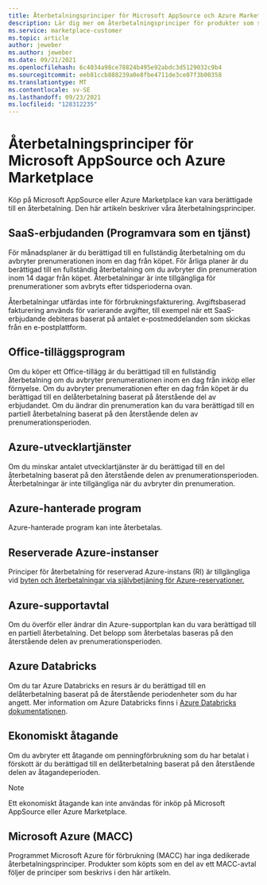 ```yaml
---
title: Återbetalningsprinciper för Microsoft AppSource och Azure Marketplace
description: Lär dig mer om återbetalningsprinciper för produkter som säljs Microsoft AppSource och Azure Marketplace.
ms.service: marketplace-customer
ms.topic: article
author: jeweber
ms.author: jeweber
ms.date: 09/21/2021
ms.openlocfilehash: 6c4034a98ce78824b495e92abdc3d5129032c9b4
ms.sourcegitcommit: eeb81ccb888239a0e8fbe4711de3ce07f3b00358
ms.translationtype: MT
ms.contentlocale: sv-SE
ms.lasthandoff: 09/23/2021
ms.locfileid: "128312235"
---
```

# <a name="refund-policies-for-microsoft-appsource-and-azure-marketplace"></a>Återbetalningsprinciper för Microsoft AppSource och Azure Marketplace

Köp på Microsoft AppSource eller Azure Marketplace kan vara berättigade till en återbetalning. Den här artikeln beskriver våra återbetalningsprinciper.

## <a name="software-as-a-service-saas-offers"></a>SaaS-erbjudanden (Programvara som en tjänst)

För månadsplaner är du berättigad till en fullständig återbetalning om du avbryter prenumerationen inom en dag från köpet. För årliga planer är du berättigad till en fullständig återbetalning om du avbryter din prenumeration inom 14 dagar från köpet. Återbetalningar är inte tillgängliga för prenumerationer som avbryts efter tidsperioderna ovan.

Återbetalningar utfärdas inte för förbrukningsfakturering. Avgiftsbaserad fakturering används för varierande avgifter, till exempel när ett SaaS-erbjudande debiteras baserat på antalet e-postmeddelanden som skickas från en e-postplattform.

## <a name="office-add-ins"></a>Office-tilläggsprogram

Om du köper ett Office-tillägg är du berättigad till en fullständig återbetalning om du avbryter prenumerationen inom en dag från inköp eller förnyelse. Om du avbryter prenumerationen efter en dag från köpet är du berättigad till en delåterbetalning baserat på återstående del av erbjudandet. Om du ändrar din prenumeration kan du vara berättigad till en partiell återbetalning baserat på den återstående delen av prenumerationsperioden.

## <a name="azure-developer-services"></a>Azure-utvecklartjänster

Om du minskar antalet utvecklartjänster är du berättigad till en del återbetalning baserat på den återstående delen av prenumerationsperioden. Återbetalningar är inte tillgängliga när du avbryter din prenumeration.

## <a name="azure-managed-applications"></a>Azure-hanterade program

Azure-hanterade program kan inte återbetalas.

## <a name="azure-reserved-instances"></a>Reserverade Azure-instanser

Principer för återbetalning för reserverad Azure-instans (RI) är tillgängliga vid [byten och återbetalningar via självbetjäning för Azure-reservationer.](/azure/cost-management-billing/reservations/exchange-and-refund-azure-reservations)

## <a name="azure-support-plans"></a>Azure-supportavtal

Om du överför eller ändrar din Azure-supportplan kan du vara berättigad till en partiell återbetalning. Det belopp som återbetalas baseras på den återstående delen av prenumerationsperioden.

## <a name="azure-databricks"></a>Azure Databricks

Om du tar Azure Databricks en resurs är du berättigad till en delåterbetalning baserat på de återstående periodenheter som du har angett. Mer information om Azure Databricks finns i [Azure Databricks dokumentationen](/azure/databricks).

## <a name="monetary-commitment"></a>Ekonomiskt åtagande

Om du avbryter ett åtagande om penningförbrukning som du har betalat i förskott är du berättigad till en delåterbetalning baserat på den återstående delen av åtagandeperioden.

> [!NOTE]
> Ett ekonomiskt åtagande kan inte användas för inköp på Microsoft AppSource eller Azure Marketplace.

## <a name="microsoft-azure-consumption-commitment-macc"></a>Microsoft Azure (MACC)

Programmet Microsoft Azure för förbrukning (MACC) har inga dedikerade återbetalningsprinciper. Produkter som köpts som en del av ett MACC-avtal följer de principer som beskrivs i den här artikeln.
